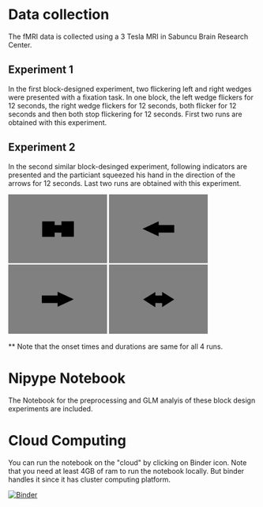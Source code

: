 # Data collection
The fMRI data is collected using a 3 Tesla MRI in Sabuncu Brain Research Center.
## Experiment 1
In the first block-designed experiment, two flickering left and right wedges were presented with a fixation task.
In one block, the left wedge flickers for 12 seconds, the right wedge flickers for 12 seconds, both flicker for 12 seconds and then both stop flickering for 12 seconds.
First two runs are obtained with this experiment. 

## Experiment 2
In the second similar block-desinged experiment, following indicators are presented and the particiant squeezed his hand in the direction of the arrows for 12 seconds.
Last two runs are obtained with this experiment.
<p float="left">
  <img src="/images/blank-arrow.jpg" width="200" />
  <img src="/images/left-arrow.jpg" width="200" /> 
  <img src="/images/right-arrow.jpg" width="200" />
  <img src="/images/left-right-arrow.jpg" width="200" />
</p>

** Note that the onset times and durations are same for all 4 runs.
# Nipype Notebook
The Notebook for the preprocessing and GLM analyis of these block design experiments are included.

# Cloud Computing
You can run the notebook on the "cloud" by clicking on Binder icon. Note that you need at least 4GB of ram to run the notebook locally. But binder handles it since it has cluster computing platform.

[![Binder](https://mybinder.org/badge.svg)](https://mybinder.org/v2/gh/arash-ash/NipypeTutorial/master?urlpath=lab)

